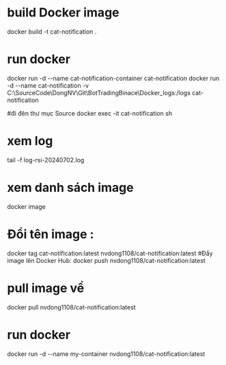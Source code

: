 # build Docker image 
docker build -t cat-notification .

# run docker
docker run -d --name  cat-notification-container cat-notification
docker run -d --name cat-notification -v C:\SourceCode\DongNV\Git\BotTradingBinace\Docker_logs:/logs cat-notification

#đi đên thư mục Source 
docker exec -it cat-notification sh
# xem log 
tail -f log-rsi-20240702.log

# xem danh sách image 
docker image

# Đổi tên image : 
docker tag cat-notification:latest nvdong1108/cat-notification:latest
#Đẩy image lên Docker Hub:
docker push nvdong1108/cat-notification:latest

# pull image về 
docker pull nvdong1108/cat-notification:latest
# run docker 
docker run -d --name my-container nvdong1108/cat-notification:latest

